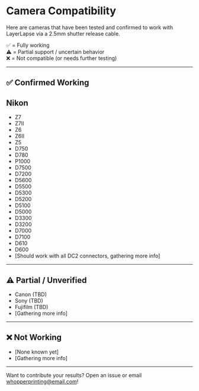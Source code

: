 # Camera Compatibility

Here are cameras that have been tested and confirmed to work with LayerLapse via a 2.5mm shutter release cable.

✅ = Fully working  
⚠️ = Partial support / uncertain behavior  
❌ = Not compatible (or needs further testing)

---

## ✅ Confirmed Working
## Nikon
- Z7
- Z7II
- Z6
- Z6II
- Z5
- D750
- D780
- P1000
- D7500
- D7200
- D5600
- D5500
- D5300
- D5200
- D5100
- D5000
- D3300
- D3200
- D7000
- D7100
- D610
- D600
- [Should work with all DC2 connectors, gathering more info]

---

## ⚠️ Partial / Unverified
- Canon (TBD)
- Sony (TBD)
- Fujifilm (TBD)
- [Gathering more info]

---

## ❌ Not Working
- [None known yet]
- [Gathering more info]

---

Want to contribute your results? Open an issue or email [whopperprinting@email.com](mailto:whopperprinting@email.com)!
